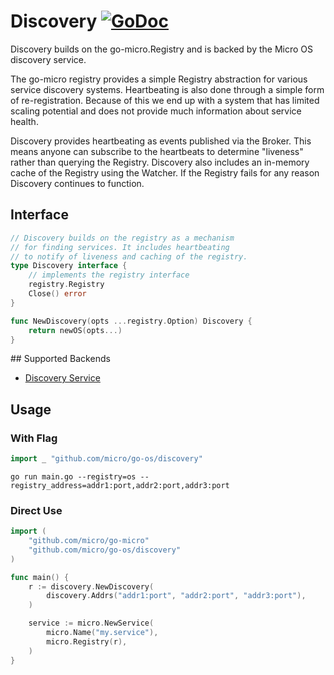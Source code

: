 # Discovery [![GoDoc](https://godoc.org/github.com/micro/go-os?status.svg)](https://godoc.org/github.com/micro/go-os/discovery)

Discovery builds on the go-micro.Registry and is backed by the Micro OS discovery service.

The go-micro registry provides a simple Registry abstraction for various service discovery systems. 
Heartbeating is also done through a simple form of re-registration. Because of this we end up 
with a system that has limited scaling potential and does not provide much information about 
service health.

Discovery provides heartbeating as events published via the Broker. This means anyone can subscribe 
to the heartbeats to determine "liveness" rather than querying the Registry. Discovery also 
includes an in-memory cache of the Registry using the Watcher. If the Registry fails for any 
reason Discovery continues to function.

## Interface

```go
// Discovery builds on the registry as a mechanism
// for finding services. It includes heartbeating
// to notify of liveness and caching of the registry.
type Discovery interface {
	// implements the registry interface
	registry.Registry
	Close() error
}

func NewDiscovery(opts ...registry.Option) Discovery {
	return newOS(opts...)
}
```

## Supported Backends

- [Discovery Service](https://github.com/micro/discovery-srv)

## Usage

### With Flag

```go
import _ "github.com/micro/go-os/discovery"
```

```shell
go run main.go --registry=os --registry_address=addr1:port,addr2:port,addr3:port
```

### Direct Use

```go
import (
	"github.com/micro/go-micro"
	"github.com/micro/go-os/discovery"
)

func main() {
	r := discovery.NewDiscovery(
		discovery.Addrs("addr1:port", "addr2:port", "addr3:port"),
	)

	service := micro.NewService(
		micro.Name("my.service"),
		micro.Registry(r),
	)
}
```
